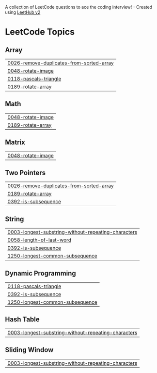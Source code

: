 A collection of LeetCode questions to ace the coding interview! - Created using [LeetHub v2](https://github.com/arunbhardwaj/LeetHub-2.0)
<!---LeetCode Topics Start-->
# LeetCode Topics
## Array
|  |
| ------- |
| [0026-remove-duplicates-from-sorted-array](https://github.com/sathish-s704/leetcode_submissions/tree/master/0026-remove-duplicates-from-sorted-array) |
| [0048-rotate-image](https://github.com/sathish-s704/leetcode_submissions/tree/master/0048-rotate-image) |
| [0118-pascals-triangle](https://github.com/sathish-s704/leetcode_submissions/tree/master/0118-pascals-triangle) |
| [0189-rotate-array](https://github.com/sathish-s704/leetcode_submissions/tree/master/0189-rotate-array) |
## Math
|  |
| ------- |
| [0048-rotate-image](https://github.com/sathish-s704/leetcode_submissions/tree/master/0048-rotate-image) |
| [0189-rotate-array](https://github.com/sathish-s704/leetcode_submissions/tree/master/0189-rotate-array) |
## Matrix
|  |
| ------- |
| [0048-rotate-image](https://github.com/sathish-s704/leetcode_submissions/tree/master/0048-rotate-image) |
## Two Pointers
|  |
| ------- |
| [0026-remove-duplicates-from-sorted-array](https://github.com/sathish-s704/leetcode_submissions/tree/master/0026-remove-duplicates-from-sorted-array) |
| [0189-rotate-array](https://github.com/sathish-s704/leetcode_submissions/tree/master/0189-rotate-array) |
| [0392-is-subsequence](https://github.com/sathish-s704/leetcode_submissions/tree/master/0392-is-subsequence) |
## String
|  |
| ------- |
| [0003-longest-substring-without-repeating-characters](https://github.com/sathish-s704/leetcode_submissions/tree/master/0003-longest-substring-without-repeating-characters) |
| [0058-length-of-last-word](https://github.com/sathish-s704/leetcode_submissions/tree/master/0058-length-of-last-word) |
| [0392-is-subsequence](https://github.com/sathish-s704/leetcode_submissions/tree/master/0392-is-subsequence) |
| [1250-longest-common-subsequence](https://github.com/sathish-s704/leetcode_submissions/tree/master/1250-longest-common-subsequence) |
## Dynamic Programming
|  |
| ------- |
| [0118-pascals-triangle](https://github.com/sathish-s704/leetcode_submissions/tree/master/0118-pascals-triangle) |
| [0392-is-subsequence](https://github.com/sathish-s704/leetcode_submissions/tree/master/0392-is-subsequence) |
| [1250-longest-common-subsequence](https://github.com/sathish-s704/leetcode_submissions/tree/master/1250-longest-common-subsequence) |
## Hash Table
|  |
| ------- |
| [0003-longest-substring-without-repeating-characters](https://github.com/sathish-s704/leetcode_submissions/tree/master/0003-longest-substring-without-repeating-characters) |
## Sliding Window
|  |
| ------- |
| [0003-longest-substring-without-repeating-characters](https://github.com/sathish-s704/leetcode_submissions/tree/master/0003-longest-substring-without-repeating-characters) |
<!---LeetCode Topics End-->